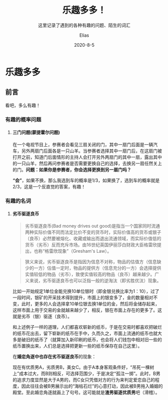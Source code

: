 ﻿---
layout:     post
title:      乐趣多多！
subtitle:   这里记录了遇到的各种有趣的问题、陌生的词汇
date:       2020-8-5
author:     Elias
header-img: img/post-bg-pepsiCola.jpg
catalog: true
tags:

    - Blog
---

# 乐趣多多

## 前言

看吧，多么有趣！

### 有趣的概率问题

1. #### 三门问题(蒙提霍尔问题)

   在一个电视节目上，参赛者会看见三扇关闭的门，其中一扇门后面是一辆汽车，另外两扇门后面各是一只山羊。当参赛者选择其中一扇门后，在这扇门被打开之前，知道门后面情形的主持人会打开另外两扇门的其中一扇，露出其中的一只山羊，然后再问参赛者是否需要更换自己的选择，去换另一扇任然关上的门。**问题：如果你是参赛者，你会选择更换到另一扇门吗？**

   **“会”**，如果不换，那么我选到车的概率是1/3，如果换了，选到车的概率就是2/3，这是一个反直觉的答案，有趣！



### 有趣的名词

1. #### 劣币驱逐良币

   > 劣币驱逐良币(Bad money drives out good)是指当一个国家同时流通两种实际价值不同而法定比价不变的货币时，实际价值高的货币或银子（良币）必然要被熔化、收藏或输出而退出流通领域，而实际价值低的货币（劣币）反而充斥市场。由16世纪英国伊丽莎白财政大臣格雷欣提出，也称“格雷欣现象”（Gresham's Law）。

   > 狭义来说，劣币驱逐良币是指因为信息不对称，物品的估值方（信息缺少的一方）估值一定时，物品的提供方（信息充分的一方）会选择提供实值较低的物品（劣币），致使实值较高的物品（良币）越来越少。广义来说，劣币驱逐良币也可以泛指一般的逆淘汰（即劣胜优汰）现象。

   比如一开始规定1单位金能兑换10单位银时（即金银兑换比率为1：10），过了一段时间，银矿的开采技术得到提升，市面上的银变多了，金的数量相对不变，此时，更多的人会选择拿10单位银去换1单位的金，然后将金储存起来，这样市面上用于交易的金就越来越少了，相反，银在市面上存在的更多了。这就是劣币（银）驱逐（良币）。

   和上述例子一样的道理，人们都喜欢崭新的纸币，于是在交易时都喜欢把破烂的纸币花出去，留下崭新的纸币在手中，久而久之，市面上流通的纸币也就大多是破旧的纸币了（就算加入新印刷的纸币，也会将人们钱包中相对旧一些的纸币置换出来，人们总是选择把更新一些的纸币保存在自己这里）。

   在**婚恋角逐中也存在劣币驱逐良币**的现象：

   现在有优质男A，劣质男B，美女C。由于A本身客观条件好，“吊死一棵树上”成本过大，而B则相反，可选择范围少，于是决定“孤注一掷”。此时，B男的追求力度显然是大于A男的，而C女只凭借对方的行为来判定爱恋自己的程度，因此往往会被B男展示出的“海枯石烂”的心意打动，因此被B男拖入婚姻的殿堂。至此婚恋角逐就画上了句号。这可能就是**渣男驱逐优质男**吧（滑稽）。

   

